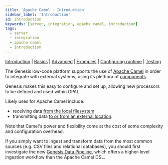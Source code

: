 ```yaml
---
title: 'Apache Camel - Introduction'
sidebar_label: 'Introduction'
id: introduction
keywords: [server, integration, apache camel, introduction]
tags:
  - server
  - integration
  - apache camel
  - introduction
---
```


[Introduction](../../../../server/integration/apache-camel/introduction/)  | [Basics](../../../../server/integration/apache-camel/basics) | [Advanced](../../../../server/integration/apache-camel/advanced) | [Examples](../../../../server/integration/apache-camel/examples) | [Configuring runtime](../../../../server/integration/apache-camel/configuring-runtime) | [Testing](../../../../server/integration/apache-camel/testing)

The Genesis low-code platform supports the use of [Apache Camel](https://camel.apache.org/) in order to integrate with external systems, using its plethora of [components](https://camel.apache.org/components/3.16.x/index.html).

Genesis makes this easy to configure and set up, allowing new processors to be defined and used within GPAL.

Likely uses for Apache Camel include:

* receiving data [from the local filesystem](../../../../getting-started/use-cases/loading-feed-data/overview/)
* transmitting data [to or from an external location](../../../../getting-started/use-cases/loading-feed-data/sftp-and-encryption/).

Note that Camel's power and flexibility come at the cost of some complexity and configuration overhead.

If you simply want to ingest and transform data from the most common sources (e.g. CSV files and relational databases), you should first investigate the new [Genesis Data Pipeline](../../../../server/integration/data-pipeline/introduction/), which offers a higher-level ingestion workflow than the Apache Camel DSL.
